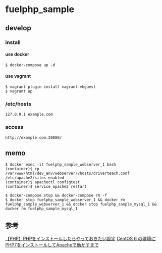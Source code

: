 # fuelphp_sample

## develop
### install
#### use docker
```
$ docker-compose up -d
```

#### use vagrant
```
$ vagrant plugin install vagrant-vbguest
$ vagrant up
```

### /etc/hosts
```
127.0.0.1 example.com
```

### access
```
http://example.com:20080/
```

## memo
```
$ docker exec -it fuelphp_sample_webserver_1 bash
(container)$ cp /var/www/html/dev_env/webserver/vhosts/driverteach.conf /etc/apache2/sites-enabled
(container)$ apachectl configtest
(container)$ service apache2 restart

$ docker-compose stop && docker-compose rm -f
$ docker stop fuelphp_sample_webserver_1 && docker rm fuelphp_sample_webserver_1 && docker stop fuelphp_sample_mysql_1 && docker rm fuelphp_sample_mysql_1
```

## 参考
[【PHP】PHPをインストールしたらやっておきたい設定](https://qiita.com/knife0125/items/0e1af52255e9879f9332)
[CentOS 6 の環境にPHP7をインストールしてApacheで動かすまで](https://qiita.com/ssaita/items/9e0170251d45ed1b8818)


